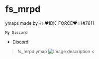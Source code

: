 # fs_mrpd
ymaps made by ⸸♱♥IDK_FORCE♥♱⸸#7611

```My Discord```
- [Discord](https://discord.gg/UFng7DWnWP)


>fs_mrpd.ymap
![Image description](https://cdn.discordapp.com/attachments/784243374269661195/968670910166990848/unknown.png)
<
